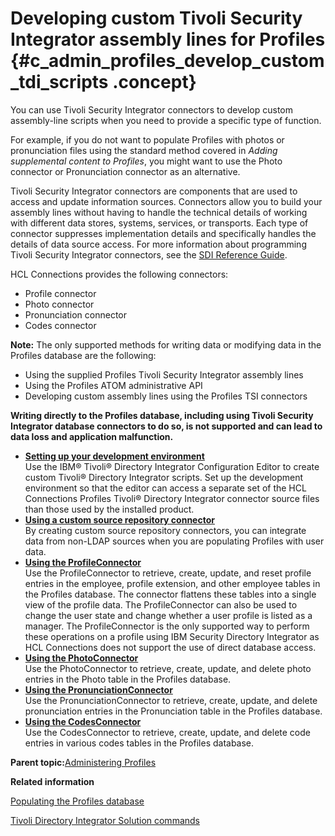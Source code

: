 # Developing custom Tivoli Security Integrator assembly lines for Profiles {#c_admin_profiles_develop_custom_tdi_scripts .concept}

You can use Tivoli Security Integrator connectors to develop custom assembly-line scripts when you need to provide a specific type of function.

For example, if you do not want to populate Profiles with photos or pronunciation files using the standard method covered in *Adding supplemental content to Profiles*, you might want to use the Photo connector or Pronunciation connector as an alternative.

Tivoli Security Integrator connectors are components that are used to access and update information sources. Connectors allow you to build your assembly lines without having to handle the technical details of working with different data stores, systems, services, or transports. Each type of connector suppresses implementation details and specifically handles the details of data source access. For more information about programming Tivoli Security Integrator connectors, see the [SDI Reference Guide](https://www.ibm.com/support/knowledgecenter/SSCQGF_7.2.0.3/com.ibm.IBMDI.doc_7.2.0.3/welcome.html).

HCL Connections provides the following connectors:

-   Profile connector
-   Photo connector
-   Pronunciation connector
-   Codes connector

**Note:** The only supported methods for writing data or modifying data in the Profiles database are the following:

-   Using the supplied Profiles Tivoli Security Integrator assembly lines
-   Using the Profiles ATOM administrative API
-   Developing custom assembly lines using the Profiles TSI connectors

**Writing directly to the Profiles database, including using Tivoli Security Integrator database connectors to do so, is not supported and can lead to data loss and application malfunction.**

-   **[Setting up your development environment](../admin/t_admin_profiles_config_tdi_dev_environment.md)**  
Use the IBM® Tivoli® Directory Integrator Configuration Editor to create custom Tivoli® Directory Integrator scripts. Set up the development environment so that the editor can access a separate set of the HCL Connections Profiles Tivoli® Directory Integrator connector source files than those used by the installed product.
-   **[Using a custom source repository connector](../admin/c_admin_profiles_create_custom_source_repos_connector.md)**  
By creating custom source repository connectors, you can integrate data from non-LDAP sources when you are populating Profiles with user data.
-   **[Using the ProfileConnector](../admin/t_admin_profiles_using_profile_connector.md)**  
Use the ProfileConnector to retrieve, create, update, and reset profile entries in the employee, profile extension, and other employee tables in the Profiles database. The connector flattens these tables into a single view of the profile data. The ProfileConnector can also be used to change the user state and change whether a user profile is listed as a manager. The ProfileConnector is the only supported way to perform these operations on a profile using IBM Security Directory Integrator as HCL Connections does not support the use of direct database access.
-   **[Using the PhotoConnector](../admin/t_admin_profiles_using_photo_connector.md)**  
Use the PhotoConnector to retrieve, create, update, and delete photo entries in the Photo table in the Profiles database.
-   **[Using the PronunciationConnector](../admin/t_admin_profiles_using_pronunciation_connector.md)**  
Use the PronunciationConnector to retrieve, create, update, and delete pronunciation entries in the Pronunciation table in the Profiles database.
-   **[Using the CodesConnector](../admin/t_admin_profiles_using_codes_connector.md)**  
Use the CodesConnector to retrieve, create, update, and delete code entries in various codes tables in the Profiles database.

**Parent topic:**[Administering Profiles](../admin/c_admin_profiles_intro.md)

**Related information**  


[Populating the Profiles database](../install/t_prof_install_profiles_db.md)

[Tivoli Directory Integrator Solution commands](../admin/r_admin_profiles_tdi_commands.md)

